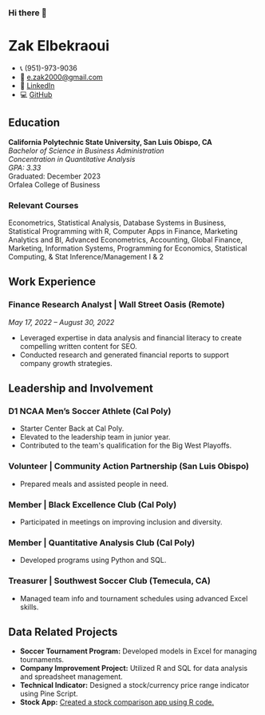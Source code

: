 ### Hi there 👋

<!--
**zzzakkk/zzzakkk** is a ✨ _special_ ✨ repository because its `README.md` (this file) appears on your GitHub profile.

Here are some ideas to get you started:

- 🔭 I’m currently working on ...
- 🌱 I’m currently learning ...
- 👯 I’m looking to collaborate on ...
- 🤔 I’m looking for help with ...
- 💬 Ask me about ...
- 📫 How to reach me: ...
- 😄 Pronouns: ...
- ⚡ Fun fact: ...
-->
# Zak Elbekraoui

- 📞 (951)-973-9036
- 📧 [e.zak2000@gmail.com](mailto:e.zak2000@gmail.com)
- 🔗 [LinkedIn](www.linkedin.com/in/zak-elbekraoui)
- 💻 [GitHub](https://github.com/zzzakkk/Zakscodingprojects)

## Education
**California Polytechnic State University, San Luis Obispo, CA**  
_Bachelor of Science in Business Administration_  
_Concentration in Quantitative Analysis_  
_GPA: 3.33_  
Graduated: December 2023  
Orfalea College of Business

### Relevant Courses
Econometrics, Statistical Analysis, Database Systems in Business, Statistical Programming with R, Computer Apps in Finance, Marketing Analytics and BI, Advanced Econometrics, Accounting, Global Finance, Marketing, Information Systems, Programming for Economics, Statistical Computing, & Stat Inference/Management I & 2

## Work Experience

### Finance Research Analyst | Wall Street Oasis (Remote)
_May 17, 2022 – August 30, 2022_
- Leveraged expertise in data analysis and financial literacy to create compelling written content for SEO.
- Conducted research and generated financial reports to support company growth strategies.

## Leadership and Involvement

### D1 NCAA Men’s Soccer Athlete (Cal Poly)
- Starter Center Back at Cal Poly.
- Elevated to the leadership team in junior year.
- Contributed to the team's qualification for the Big West Playoffs.

### Volunteer | Community Action Partnership (San Luis Obispo)
- Prepared meals and assisted people in need.

### Member | Black Excellence Club (Cal Poly)
- Participated in meetings on improving inclusion and diversity.

### Member | Quantitative Analysis Club (Cal Poly)
- Developed programs using Python and SQL.

### Treasurer | Southwest Soccer Club (Temecula, CA)
- Managed team info and tournament schedules using advanced Excel skills.

## Data Related Projects
- **Soccer Tournament Program:** Developed models in Excel for managing tournaments.
- **Company Improvement Project:** Utilized R and SQL for data analysis and spreadsheet management.
- **Technical Indicator:** Designed a stock/currency price range indicator using Pine Script.
- **Stock App:** [Created a stock comparison app using R code.](https://r48ygt-zzzakkk.shinyapps.io/stat331week_1/)
